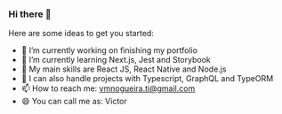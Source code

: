 ### Hi there 👋

Here are some ideas to get you started:

- 🔭 I’m currently working on finishing my portfolio
- 🌱 I’m currently learning Next.js, Jest and Storybook
- 👯 My main skills are React JS, React Native and Node.js
- 💬 I can also handle projects with Typescript, GraphQL and TypeORM
- 📫 How to reach me: vmnogueira.ti@gmail.com
- 😄 You can call me as: Victor 

